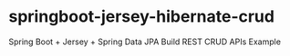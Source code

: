 # springboot-jersey-hibernate-crud
 Spring Boot + Jersey  + Spring Data JPA Build REST CRUD APIs Example
